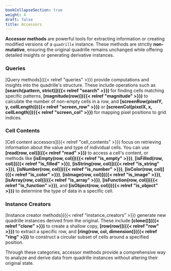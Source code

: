 ```yaml
---
bookCollapseSection: true  
weight: 4  
draft: false  
title: Accessors  
---
```


**Accessor methods** are powerful tools for extracting information or creating modified versions of a `quadrille` instance. These methods are strictly **non-mutative**, ensuring the original quadrille remains unchanged while offering detailed insights or generating derivative instances.

### **Queries**  
[Query methods]({{< relref "queries" >}}) provide computations and insights into the quadrille's structure. These include operations such as **[search(pattern, strict)]({{< relref "search" >}})** for finding cells matching specific patterns, **[magnitude(row)]({{< relref "magnitude" >}})** to calculate the number of non-empty cells in a row, and **[screenRow(pixelY, y, cellLength)]({{< relref "screen_row" >}})** or **[screenCol(pixelX, x, cellLength)]({{< relref "screen_col" >}})** for mapping pixel positions to grid indices.  

### **Cell Contents**  
[Cell content accessors]({{< relref "cell_contents" >}}) focus on retrieving information about the value and type of individual cells. You can use **[read(row, col)]({{< relref "read" >}})** to access a cell's content, or methods like **[isEmpty(row, col)]({{< relref "is_empty" >}})**, **[isFilled(row, col)]({{< relref "is_filled" >}})**, **[isString(row, col)]({{< relref "is_string" >}})**, **[isNumber(row, col)]({{< relref "is_number" >}})**, **[isColor(row, col)]({{< relref "is_color" >}})**, **[isImage(row, col)]({{< relref "is_image" >}})**, **[isArray(row, col)]({{< relref "is_array" >}})**, **[isFunction(row, col)]({{< relref "is_function" >}})**, and **[isObject(row, col)]({{< relref "is_object" >}})** to determine the type of data in a specific cell.  

### **Instance Creators**  
[Instance creator methods]({{< relref "instance_creators" >}}) generate new quadrille instances derived from the original. These include **[clone()]({{< relref "clone" >}})** to create a shallow copy, **[row(row)]({{< relref "row" >}})** to extract a specific row, and **[ring(row, col, dimension)]({{< relref "ring" >}})** to construct a circular subset of cells around a specified position.

Through these categories, accessor methods provide a comprehensive way to analyze and derive data from quadrille instances without altering their original state.